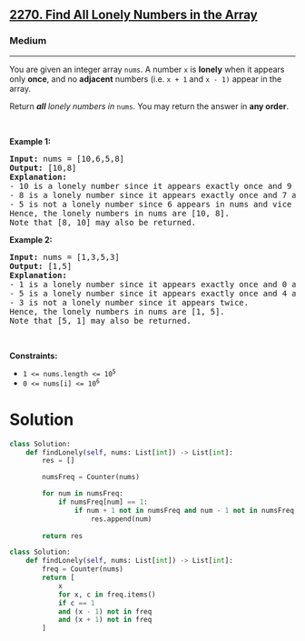 <h2><a href="https://leetcode.com/problems/find-all-lonely-numbers-in-the-array">2270. Find All Lonely Numbers in the Array</a></h2><h3>Medium</h3><hr><p>You are given an integer array <code>nums</code>. A number <code>x</code> is <strong>lonely</strong> when it appears only <strong>once</strong>, and no <strong>adjacent</strong> numbers (i.e. <code>x + 1</code> and <code>x - 1)</code> appear in the array.</p>

<p>Return <em><strong>all</strong> lonely numbers in </em><code>nums</code>. You may return the answer in <strong>any order</strong>.</p>

<p>&nbsp;</p>
<p><strong class="example">Example 1:</strong></p>

<pre>
<strong>Input:</strong> nums = [10,6,5,8]
<strong>Output:</strong> [10,8]
<strong>Explanation:</strong> 
- 10 is a lonely number since it appears exactly once and 9 and 11 does not appear in nums.
- 8 is a lonely number since it appears exactly once and 7 and 9 does not appear in nums.
- 5 is not a lonely number since 6 appears in nums and vice versa.
Hence, the lonely numbers in nums are [10, 8].
Note that [8, 10] may also be returned.
</pre>

<p><strong class="example">Example 2:</strong></p>

<pre>
<strong>Input:</strong> nums = [1,3,5,3]
<strong>Output:</strong> [1,5]
<strong>Explanation:</strong> 
- 1 is a lonely number since it appears exactly once and 0 and 2 does not appear in nums.
- 5 is a lonely number since it appears exactly once and 4 and 6 does not appear in nums.
- 3 is not a lonely number since it appears twice.
Hence, the lonely numbers in nums are [1, 5].
Note that [5, 1] may also be returned.
</pre>

<p>&nbsp;</p>
<p><strong>Constraints:</strong></p>

<ul>
	<li><code>1 &lt;= nums.length &lt;= 10<sup>5</sup></code></li>
	<li><code>0 &lt;= nums[i] &lt;= 10<sup>6</sup></code></li>
</ul>

# Solution 
```python
class Solution:
    def findLonely(self, nums: List[int]) -> List[int]:
        res = []

        numsFreq = Counter(nums)

        for num in numsFreq:
            if numsFreq[num] == 1:
                if num + 1 not in numsFreq and num - 1 not in numsFreq:
                    res.append(num)
        
        return res
```

```python
class Solution:
    def findLonely(self, nums: List[int]) -> List[int]:
        freq = Counter(nums)
        return [
            x
            for x, c in freq.items()
            if c == 1
            and (x - 1) not in freq
            and (x + 1) not in freq
        ]
```

